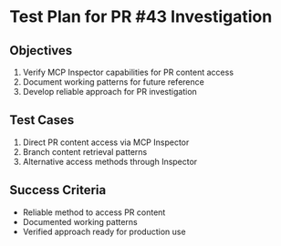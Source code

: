 # Test Plan for PR #43 Investigation

## Objectives
1. Verify MCP Inspector capabilities for PR content access
2. Document working patterns for future reference
3. Develop reliable approach for PR investigation

## Test Cases
1. Direct PR content access via MCP Inspector
2. Branch content retrieval patterns
3. Alternative access methods through Inspector

## Success Criteria
- Reliable method to access PR content
- Documented working patterns
- Verified approach ready for production use